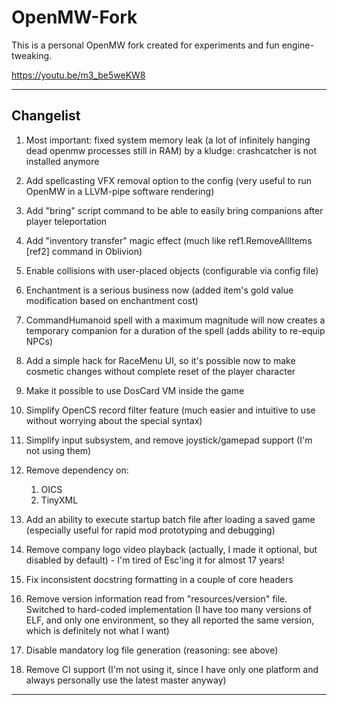 OpenMW-Fork
===========

This is a personal OpenMW fork created for experiments and fun engine-tweaking.


https://youtu.be/m3_be5weKW8

---


Changelist
----------


1) Most important: fixed system memory leak (a lot of infinitely hanging dead openmw processes still in RAM) by a kludge: crashcatcher is not installed anymore

1) Add spellcasting VFX removal option to the config (very useful to run OpenMW in a LLVM-pipe software rendering)

1) Add "bring" script command to be able to easily bring companions after player teleportation

1) Add "inventory transfer" magic effect (much like ref1.RemoveAllItems [ref2] command in Oblivion)

1) Enable collisions with user-placed objects (configurable via config file)

1) Enchantment is a serious business now (added item's gold value modification based on enchantment cost)

1) CommandHumanoid spell with a maximum magnitude will now creates a temporary companion for a duration of the spell (adds ability to re-equip NPCs)

1) Add a simple hack for RaceMenu UI, so it's possible now to make cosmetic changes without complete reset of the player character

1) Make it possible to use DosCard VM inside the game

1) Simplify OpenCS record filter feature (much easier and intuitive to use without worrying about the special syntax)

1) Simplify input subsystem, and remove joystick/gamepad support (I'm not using them)

1) Remove dependency on:

    1) OICS
    1) TinyXML

1) Add an ability to execute startup batch file after loading a saved game (especially useful for rapid mod prototyping and debugging)

1) Remove company logo video playback (actually, I made it optional, but disabled by default) - I'm tired of Esc'ing it for almost 17 years!

1) Fix inconsistent docstring formatting in a couple of core headers

1) Remove version information read from "resources/version" file. Switched to hard-coded implementation (I have too many versions of ELF, and only one environment, so they all reported the same version, which is definitely not what I want)

1) Disable mandatory log file generation (reasoning: see above)

1) Remove CI support (I'm not using it, since I have only one platform and always personally use the latest master anyway)

---

